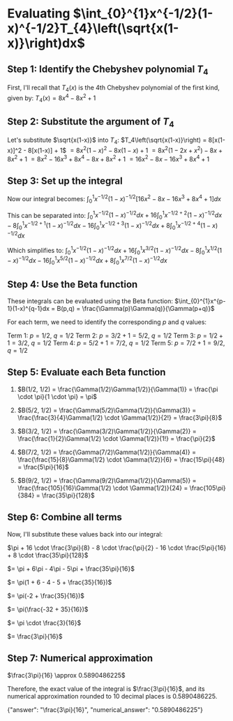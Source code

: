 # Evaluating $\int_{0}^{1}x^{-1/2}(1-x)^{-1/2}T_{4}\left(\sqrt{x(1-x)}\right)dx$

## Step 1: Identify the Chebyshev polynomial $T_4$
First, I'll recall that $T_4(x)$ is the 4th Chebyshev polynomial of the first kind, given by:
$T_4(x) = 8x^4 - 8x^2 + 1$

## Step 2: Substitute the argument of $T_4$
Let's substitute $\sqrt{x(1-x)}$ into $T_4$:
$T_4\left(\sqrt{x(1-x)}\right) = 8[x(1-x)]^2 - 8[x(1-x)] + 1$
$= 8x^2(1-x)^2 - 8x(1-x) + 1$
$= 8x^2(1-2x+x^2) - 8x + 8x^2 + 1$
$= 8x^2 - 16x^3 + 8x^4 - 8x + 8x^2 + 1$
$= 16x^2 - 8x - 16x^3 + 8x^4 + 1$

## Step 3: Set up the integral
Now our integral becomes:
$\int_{0}^{1}x^{-1/2}(1-x)^{-1/2}[16x^2 - 8x - 16x^3 + 8x^4 + 1]dx$

This can be separated into:
$\int_{0}^{1}x^{-1/2}(1-x)^{-1/2}dx + 16\int_{0}^{1}x^{-1/2+2}(1-x)^{-1/2}dx - 8\int_{0}^{1}x^{-1/2+1}(1-x)^{-1/2}dx - 16\int_{0}^{1}x^{-1/2+3}(1-x)^{-1/2}dx + 8\int_{0}^{1}x^{-1/2+4}(1-x)^{-1/2}dx$

Which simplifies to:
$\int_{0}^{1}x^{-1/2}(1-x)^{-1/2}dx + 16\int_{0}^{1}x^{3/2}(1-x)^{-1/2}dx - 8\int_{0}^{1}x^{1/2}(1-x)^{-1/2}dx - 16\int_{0}^{1}x^{5/2}(1-x)^{-1/2}dx + 8\int_{0}^{1}x^{7/2}(1-x)^{-1/2}dx$

## Step 4: Use the Beta function
These integrals can be evaluated using the Beta function:
$\int_{0}^{1}x^{p-1}(1-x)^{q-1}dx = B(p,q) = \frac{\Gamma(p)\Gamma(q)}{\Gamma(p+q)}$

For each term, we need to identify the corresponding $p$ and $q$ values:

Term 1: $p = 1/2$, $q = 1/2$
Term 2: $p = 3/2 + 1 = 5/2$, $q = 1/2$
Term 3: $p = 1/2 + 1 = 3/2$, $q = 1/2$
Term 4: $p = 5/2 + 1 = 7/2$, $q = 1/2$
Term 5: $p = 7/2 + 1 = 9/2$, $q = 1/2$

## Step 5: Evaluate each Beta function

1. $B(1/2, 1/2) = \frac{\Gamma(1/2)\Gamma(1/2)}{\Gamma(1)} = \frac{\pi \cdot \pi}{1 \cdot \pi} = \pi$

2. $B(5/2, 1/2) = \frac{\Gamma(5/2)\Gamma(1/2)}{\Gamma(3)} = \frac{\frac{3}{4}\Gamma(1/2) \cdot \Gamma(1/2)}{2!} = \frac{3\pi}{8}$

3. $B(3/2, 1/2) = \frac{\Gamma(3/2)\Gamma(1/2)}{\Gamma(2)} = \frac{\frac{1}{2}\Gamma(1/2) \cdot \Gamma(1/2)}{1!} = \frac{\pi}{2}$

4. $B(7/2, 1/2) = \frac{\Gamma(7/2)\Gamma(1/2)}{\Gamma(4)} = \frac{\frac{15}{8}\Gamma(1/2) \cdot \Gamma(1/2)}{6} = \frac{15\pi}{48} = \frac{5\pi}{16}$

5. $B(9/2, 1/2) = \frac{\Gamma(9/2)\Gamma(1/2)}{\Gamma(5)} = \frac{\frac{105}{16}\Gamma(1/2) \cdot \Gamma(1/2)}{24} = \frac{105\pi}{384} = \frac{35\pi}{128}$

## Step 6: Combine all terms
Now, I'll substitute these values back into our integral:

$\pi + 16 \cdot \frac{3\pi}{8} - 8 \cdot \frac{\pi}{2} - 16 \cdot \frac{5\pi}{16} + 8 \cdot \frac{35\pi}{128}$

$= \pi + 6\pi - 4\pi - 5\pi + \frac{35\pi}{16}$

$= \pi(1 + 6 - 4 - 5 + \frac{35}{16})$

$= \pi(-2 + \frac{35}{16})$

$= \pi(\frac{-32 + 35}{16})$

$= \pi \cdot \frac{3}{16}$

$= \frac{3\pi}{16}$

## Step 7: Numerical approximation
$\frac{3\pi}{16} \approx 0.5890486225$

Therefore, the exact value of the integral is $\frac{3\pi}{16}$, and its numerical approximation rounded to 10 decimal places is $0.5890486225$.

{"answer": "\\frac{3\\pi}{16}", "numerical_answer": "0.5890486225"}